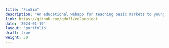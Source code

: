 ```yaml
---
title: "FinSim"
description: "An educational webapp for teaching basic markets to young children"
link: https://github.com/qduff/ee2project
date: '2024-01-19'
layout: 'portfolio'
draft: true
weight: 30
---
```


